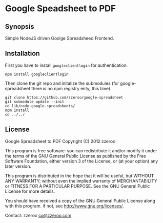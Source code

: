 Google Speadsheet to PDF
========================

Synopsis
---
Simple NodeJS driven Goolge Spreadsheed Frontend.



Installation
---
First you have to install `googleclientlogin` for authentication.

    npm install googleclientlogin

Then clone the git repo and initalize the submodules (for google-spreadsheet there is no npm registry enty, this time).

    git clone https://github.com/zzeroo/google-spreadsheet
    git submodule update --init
    cd lib/node-google-spreadsheets/
    npm install
    cd ../../


License
---

  Google Spreadsheet to PDF
  Copyright (C) 2012  zzeroo

  This program is free software: you can redistribute it and/or modify
  it under the terms of the GNU General Public License as published by
  the Free Software Foundation, either version 3 of the License, or
  (at your option) any later version.

  This program is distributed in the hope that it will be useful,
  but WITHOUT ANY WARRANTY; without even the implied warranty of
  MERCHANTABILITY or FITNESS FOR A PARTICULAR PURPOSE.  See the
  GNU General Public License for more details.

  You should have received a copy of the GNU General Public License
  along with this program.  If not, see <http://www.gnu.org/licenses/>.

  Contact: zzeroo <co@zzeroo.com>



